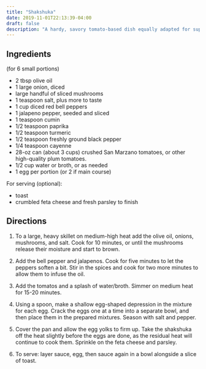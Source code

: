 ```yaml
---
title: "Shakshuka"
date: 2019-11-01T22:13:39-04:00
draft: false
description: "A hardy, savory tomato-based dish equally adapted for supper as breakfast."
---
```


## Ingredients

(for 6 small portions)

- 2 tbsp olive oil
- 1 large onion, diced
- large handful of sliced mushrooms
- 1 teaspoon salt, plus more to taste
- 1 cup diced red bell peppers
- 1 jalapeno pepper, seeded and sliced
- 1 teaspoon cumin
- 1/2 teaspoon paprika
- 1/2 teaspoon turmeric
- 1/2 teaspoon freshly ground black pepper
- 1/4 teaspoon cayenne
- 28-oz can (about 3 cups) crushed San Marzano tomatoes, or other high-quality plum tomatoes.
- 1/2 cup water or broth, or as needed
- 1 egg per portion (or 2 if main course)

For serving (optional):

- toast
- crumbled feta cheese and fresh parsley to finish

## Directions

1. To a large, heavy skillet on medium-high heat add the olive oil, onions, mushrooms, and salt.
   Cook for 10 minutes, or until the mushrooms release their moisture and start to brown.

2. Add the bell pepper and jalapenos.
   Cook for five minutes to let the peppers soften a bit.
   Stir in the spices and cook for two more minutes to allow them to infuse the oil.

3. Add the tomatos and a splash of water/broth. Simmer on medium heat for 15-20 minutes.

4. Using a spoon, make a shallow egg-shaped depression in the mixture for each egg.
   Crack the eggs one at a time into a separate bowl, and then place them in the prepared mixtures.
   Season with salt and pepper.

5. Cover the pan and allow the egg yolks to firm up.
   Take the shakshuka off the heat slightly before the eggs are done, as the residual heat will continue to cook them.
   Sprinkle on the feta cheese and parsley.

6. To serve: layer sauce, egg, then sauce again in a bowl alongside a slice of toast.
